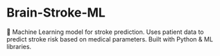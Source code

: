 # Brain-Stroke-ML
🧠 Machine Learning model for stroke prediction. Uses patient data to predict stroke risk based on medical parameters. Built with Python &amp; ML libraries.

